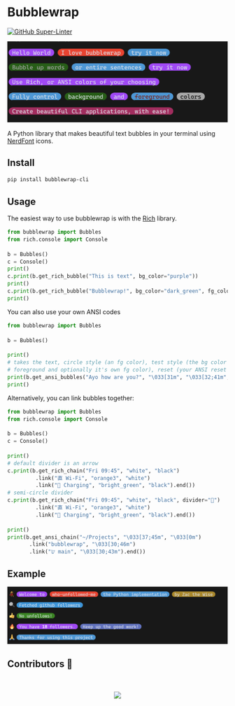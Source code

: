 # Bubblewrap
[![GitHub Super-Linter](https://github.com/TechWiz-3/bubblewrap/workflows/Lint%20Code%20Base/badge.svg)](https://github.com/marketplace/actions/super-linter)

<img src="https://raw.githubusercontent.com/TechWiz-3/bubblewrap/main/media/example.png" alt="bubbles" width="650">

A Python library that makes beautiful text bubbles in your terminal using [NerdFont](https://www.nerdfonts.com/) icons.  

## Install
```sh
pip install bubblewrap-cli
```

## Usage

The easiest way to use bubblewrap is with the [Rich](https://github.com/Textualize/rich) library.  
```py
from bubblewrap import Bubbles
from rich.console import Console

b = Bubbles()
c = Console()
print()
c.print(b.get_rich_bubble("This is text", bg_color="purple"))
print()
c.print(b.get_rich_bubble("Bubblewrap!", bg_color="dark_green", fg_color="grey66"))
print()
```

You can also use your own ANSI codes

```py
from bubblewrap import Bubbles

b = Bubbles()

print()
# takes the text, circle style (an fg color), test style (the bg color same as fg color
# foreground and optionally it's own fg color), reset (your ANSI reset sequence)
print(b.get_ansi_bubbles("Ayo how are you?", "\033[31m", "\033[32;41m", "\033[0m"))
print()
```

Alternatively, you can link bubbles together:
```py
from bubblewrap import Bubbles
from rich.console import Console

b = Bubbles()
c = Console()

print()
# default divider is an arrow
c.print(b.get_rich_chain("Fri 09:45", "white", "black")
         .link("直 Wi-Fi", "orange3", "white")
         .link(" Charging", "bright_green", "black").end())
# semi-circle divider
c.print(b.get_rich_chain("Fri 09:45", "white", "black", divider="")
         .link("直 Wi-Fi", "orange3", "white")
         .link(" Charging", "bright_green", "black").end())

print()
print(b.get_ansi_chain("~/Projects", "\033[37;45m", "\033[0m")
       .link("bubblewrap", "\033[30;46m")
       .link("שׂ main", "\033[30;43m").end())
```

## Example
![bubbles](https://raw.githubusercontent.com/TechWiz-3/bubblewrap/main/media/bubbles.png)


## Contributors 🌟
<br>
<br>
<div align="center">
<a href="https://github.com/TechWiz-3/bubblewrap/graphs/contributors">

  <img src="https://contrib.rocks/image?repo=TechWiz-3/bubblewrap&&max=817" />

</a>
</div>
